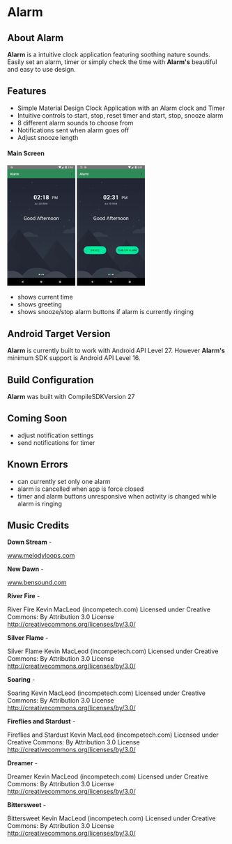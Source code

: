 # Alarm

## About Alarm ##

**Alarm** is a intuitive clock application featuring soothing nature sounds. Easily set an alarm, timer or simply check the time with **Alarm's** beautiful and easy to use design.

## Features ##

- Simple Material Design Clock Application with an Alarm clock and Timer
- Intuitive controls to start, stop, reset timer and start, stop, snooze alarm
- 8 different alarm sounds to choose from
- Notifications sent when alarm goes off
- Adjust snooze length

#### Main Screen ####

<img src="alarm_screenshots/Screenshot_1529504313.png" width="156"> <img src="alarm_screenshots/Screenshot_1529505118.png" width="156">

- shows current time
- shows greeting
- shows snooze/stop alarm buttons if alarm is currently ringing

## Android Target Version ##

**Alarm** is currently built to work with Android API Level 27. However **Alarm's** minimum SDK support is Android API Level 16.

## Build Configuration ##

**Alarm** was built with CompileSDKVersion 27

## Coming Soon ##

- adjust notification settings
- send notifications for timer

## Known Errors ##

- can currently set only one alarm
- alarm is cancelled when app is force closed
- timer and alarm buttons unresponsive when activity is changed while alarm is ringing

## Music Credits ##

**Down Stream** - 

www.melodyloops.com

**New Dawn** - 

www.bensound.com

**River Fire** - 

River Fire Kevin MacLeod (incompetech.com)
Licensed under Creative Commons: By Attribution 3.0 License
http://creativecommons.org/licenses/by/3.0/

**Silver Flame** - 

Silver Flame Kevin MacLeod (incompetech.com)
Licensed under Creative Commons: By Attribution 3.0 License
http://creativecommons.org/licenses/by/3.0/

**Soaring** - 

Soaring Kevin MacLeod (incompetech.com)
Licensed under Creative Commons: By Attribution 3.0 License
http://creativecommons.org/licenses/by/3.0/

**Fireflies and Stardust** - 

Fireflies and Stardust Kevin MacLeod (incompetech.com)
Licensed under Creative Commons: By Attribution 3.0 License
http://creativecommons.org/licenses/by/3.0/

**Dreamer** - 

Dreamer Kevin MacLeod (incompetech.com)
Licensed under Creative Commons: By Attribution 3.0 License
http://creativecommons.org/licenses/by/3.0/

**Bittersweet** - 

Bittersweet Kevin MacLeod (incompetech.com)
Licensed under Creative Commons: By Attribution 3.0 License
http://creativecommons.org/licenses/by/3.0/
